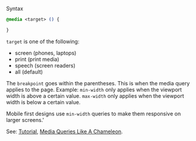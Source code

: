 Syntax
```css
@media <target> () {

}
```
`target` is one of the following:
- screen (phones, laptops)
- print (print media)
- speech (screen readers)
- all (default)

The `breakpoint` goes within the parentheses. This is when the media query applies to the page.
Example: `min-width` only applies when the viewport width is above a certain value. `max-width` only applies when the viewport width is below a certain value.

Mobile first designs use `min-width` queries to make them responsive on larger screens.'

See: [Tutorial](https://www.youtube.com/watch?v=j1AhSWFcZpg), [Media Queries Like A Chameleon](https://www.youtube.com/watch?v=K24lUqcT0Ms).
